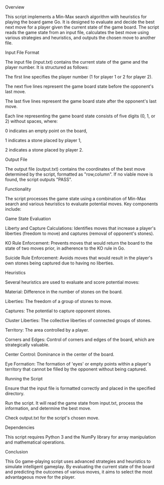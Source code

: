 

Overview

This script implements a Min-Max search algorithm with heuristics for playing the board game Go. It is designed to evaluate and decide the best next move for a player given the current state of the game board. The script reads the game state from an input file, calculates the best move using various strategies and heuristics, and outputs the chosen move to another file.

Input File Format

The input file (input.txt) contains the current state of the game and the player number. It is structured as follows:


The first line specifies the player number (1 for player 1 or 2 for player 2).

The next five lines represent the game board state before the opponent's last move.

The last five lines represent the game board state after the opponent's last move.

Each line representing the game board state consists of five digits (0, 1, or 2) without spaces, where:

0 indicates an empty point on the board,

1 indicates a stone placed by player 1,

2 indicates a stone placed by player 2.

Output File

The output file (output.txt) contains the coordinates of the best move determined by the script, formatted as "row,column". If no viable move is found, the script outputs "PASS".


Functionality

The script processes the game state using a combination of Min-Max search and various heuristics to evaluate potential moves. Key components include:


Game State Evaluation

Liberty and Capture Calculations: Identifies moves that increase a player's liberties (freedom to move) and captures (removal of opponent's stones).

KO Rule Enforcement: Prevents moves that would return the board to the state of two moves prior, in adherence to the KO rule in Go.

Suicide Rule Enforcement: Avoids moves that would result in the player's own stones being captured due to having no liberties.

Heuristics

Several heuristics are used to evaluate and score potential moves:



Material: Difference in the number of stones on the board.

Liberties: The freedom of a group of stones to move.

Captures: The potential to capture opponent stones.

Cluster Liberties: The collective liberties of connected groups of stones.

Territory: The area controlled by a player.

Corners and Edges: Control of corners and edges of the board, which are strategically valuable.

Center Control: Dominance in the center of the board.

Eye Formation: The formation of 'eyes' or empty points within a player's territory that cannot be filled by the opponent without being captured.

Running the Script

Ensure that the input file is formatted correctly and placed in the specified directory.

Run the script. It will read the game state from input.txt, process the information, and determine the best move.

Check output.txt for the script's chosen move.

Dependencies

This script requires Python 3 and the NumPy library for array manipulation and mathematical operations.

Conclusion

This Go game-playing script uses advanced strategies and heuristics to simulate intelligent gameplay. By evaluating the current state of the board and predicting the outcomes of various moves, it aims to select the most advantageous move for the player.

